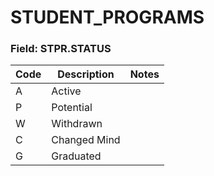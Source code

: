 # STUDENT_PROGRAMS

### Field: STPR.STATUS

| Code | Description  | Notes |
| ---- | ------------ | ----- |
| A    | Active       |       |
| P    | Potential    |       |
| W    | Withdrawn    |       |
| C    | Changed Mind |       |
| G    | Graduated    |       |
